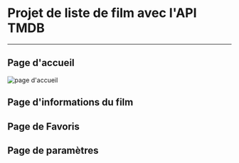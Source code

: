 # Projet de liste de film avec l'API TMDB

---------------------

 ## Page d'accueil
 
 ![page d'accueil](https://user-images.githubusercontent.com/57704705/99284097-250ebd00-2836-11eb-8258-bb49fc340653.png)
 
 ## Page d'informations du film
 
 ## Page de Favoris
 
 ## Page de paramètres
   
